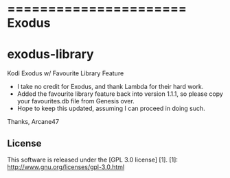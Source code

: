======================
Exodus
======================

# exodus-library
Kodi Exodus w/ Favourite Library Feature

- I take no credit for Exodus, and thank Lambda for their hard work.
- Added the favourite library feature back into version 1.1.1, so please copy your favourites.db file from Genesis over.
- Hope to keep this updated, assuming I can proceed in doing such.

Thanks,
Arcane47

License
-------
This software is released under the [GPL 3.0 license] [1].
[1]: http://www.gnu.org/licenses/gpl-3.0.html
